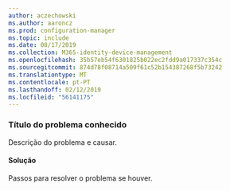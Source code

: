 ```yaml
---
author: aczechowski
ms.author: aaroncz
ms.prod: configuration-manager
ms.topic: include
ms.date: 08/17/2019
ms.collection: M365-identity-device-management
ms.openlocfilehash: 35b57eb54f6301825b022ec2fdd9a017337c354c
ms.sourcegitcommit: 874d78f08714a509f61c52b154387268f5b73242
ms.translationtype: MT
ms.contentlocale: pt-PT
ms.lasthandoff: 02/12/2019
ms.locfileid: "56141175"
---
```

### <a name="ki_ANCHOR"></a> Título do problema conhecido
<!--bugID--> Descrição do problema e causar.

#### <a name="workaround"></a>Solução
Passos para resolver o problema se houver.  
